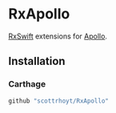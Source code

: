 # RxApollo
[RxSwift](https://github.com/ReactiveX/RxSwift) extensions for [Apollo](https://github.com/apollographql/apollo-ios).

## Installation

### Carthage

```sh
github "scottrhoyt/RxApollo"
```
